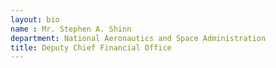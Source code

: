 ```yaml
---
layout: bio
name : Mr. Stephen A. Shinn
department: National Aeronautics and Space Administration
title: Deputy Chief Financial Office
---
```


